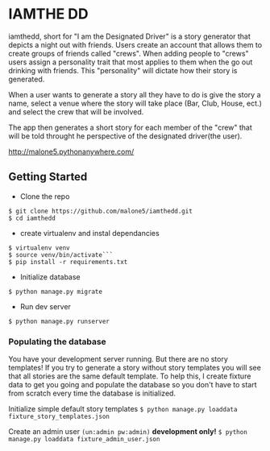 
# IAMTHE DD
iamthedd, short for "I am the Designated Driver" is a story generator that depicts a night out with friends.
Users create an account that allows them to create groups of friends called "crews". When adding people to "crews" users assign
a personality trait that most applies to them when the go out drinking with friends. This "personality" will dictate how their story
is generated.

When a user wants to generate a story all they have to do is give the story a name, select a venue where the story will take place
(Bar, Club, House, ect.) and select the crew that will be involved.

The app then generates a short story for each member of the "crew" that will be told throught he perspective of the designated driver(the user).

http://malone5.pythonanywhere.com/

## Getting Started

- Clone the repo
```
$ git clone https://github.com/malone5/iamthedd.git
$ cd iamthedd
``` 
- create virtualenv and instal dependancies
```
$ virtualenv venv
$ source venv/bin/activate```
$ pip install -r requirements.txt
```
- Initialize database
```
$ python manage.py migrate
```
- Run dev server
```
$ python manage.py runserver
```

### Populating the database
You have your development server running. But there are no story templates! If you try to generate a story without story templates you will see that all stories are the same default template.
To help this, I create fixture data to get you going and populate the database so you don't have to start from scratch every time the database is initialized. 

Initialize simple default story templates 
 ```$ python manage.py loaddata fixture_story_templates.json```

Create an admin user ```(un:admin pw:admin)``` **development only!**
 ```$ python manage.py loaddata fixture_admin_user.json```

 

